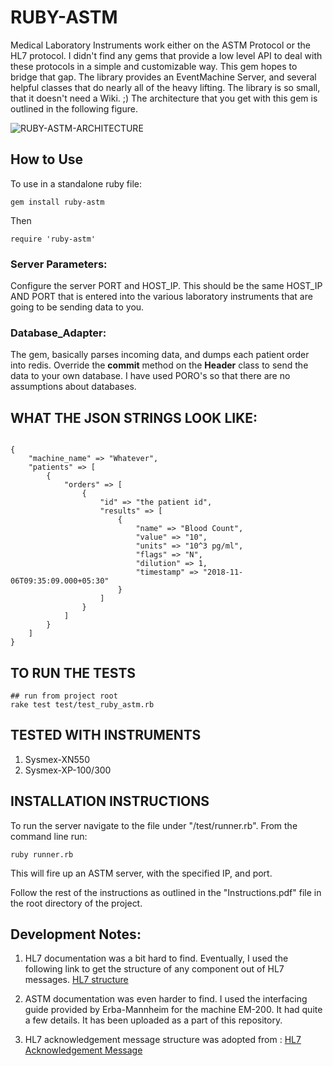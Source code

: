 # RUBY-ASTM

Medical Laboratory Instruments work either on the ASTM Protocol or the HL7 protocol. I didn't find any gems that provide a low level API to deal with these protocols in a simple and customizable way. This gem hopes to bridge that gap.
The library provides an EventMachine Server, and several helpful classes that do nearly all of the heavy lifting.
The library is so small, that it doesn't need a Wiki. ;)
The architecture that you get with this gem is outlined in the following figure.

![RUBY-ASTM-ARCHITECTURE](https://github.com/wordjelly/Ruby-ASTM/blob/master/architecture.svg)



## How to Use

To use in a standalone ruby file:

```
gem install ruby-astm
```

Then 

```
require 'ruby-astm'
```


### Server Parameters:

Configure the server PORT and HOST_IP. This should be the same HOST_IP AND PORT that is entered into the various laboratory instruments that are going to be sending data to you.


### Database_Adapter:

The gem, basically parses incoming data, and dumps each patient order into redis. Override the __commit__ method on the __Header__ class to send the data to your own database. I have used PORO's so that there are no assumptions about databases.  



## WHAT THE JSON STRINGS LOOK LIKE:


```

{
	"machine_name" => "Whatever",
	"patients" => [
		{
			"orders" => [
				{
					"id" => "the patient id",
					"results" => [
						{
							"name" => "Blood Count",
							"value" => "10",
							"units" => "10^3 pg/ml",
							"flags" => "N",
							"dilution" => 1,
							"timestamp" => "2018-11-06T09:35:09.000+05:30"
						}
					]
				}
			]
		}
	]
}

```

## TO RUN THE TESTS

```
## run from project root
rake test test/test_ruby_astm.rb
```

## TESTED WITH INSTRUMENTS

1. Sysmex-XN550
2. Sysmex-XP-100/300

## INSTALLATION INSTRUCTIONS

To run the server navigate to the file under "/test/runner.rb".
From the command line run:

```
ruby runner.rb
```

This will fire up an ASTM server, with the specified IP, and port.

Follow the rest of the instructions as outlined in the "Instructions.pdf" file in the root directory of the project.


## Development Notes:

1. HL7 documentation was a bit hard to find. Eventually, I used the following link to get the structure of any component out of HL7 messages. [HL7 structure](http://hl7-definition.caristix.com:9010/HL7%20v2.4.9/segment/OBX)

2. ASTM documentation was even harder to find. I used the interfacing guide provided by Erba-Mannheim for the machine EM-200. It had quite a few details. It has been uploaded as a part of this repository.  

3. HL7 acknowledgement message structure was adopted from : [HL7 Acknowledgement Message](http://hl7reference.com/HL7%20Specifications%20ORM-ORU.PDF)